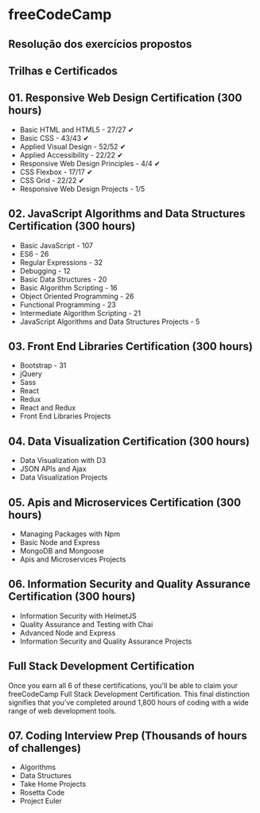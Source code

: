 # freeCodeCamp

## Resolução dos exercícios propostos

## **Trilhas e Certificados**

## 01. Responsive Web Design Certification (300 hours)

- Basic HTML and HTML5 - 27/27 ✔
- Basic CSS - 43/43 ✔
- Applied Visual Design - 52/52 ✔
- Applied Accessibility - 22/22 ✔
- Responsive Web Design Principles - 4/4 ✔
- CSS Flexbox - 17/17 ✔
- CSS Grid - 22/22 ✔
- Responsive Web Design Projects - 1/5

## 02. JavaScript Algorithms and Data Structures Certification (300 hours)

- Basic JavaScript - 107
- ES6 - 26
- Regular Expressions - 32
- Debugging - 12
- Basic Data Structures - 20
- Basic Algorithm Scripting - 16
- Object Oriented Programming - 26
- Functional Programming - 23
- Intermediate Algorithm Scripting - 21
- JavaScript Algorithms and Data Structures Projects - 5

## 03. Front End Libraries Certification (300 hours)

- Bootstrap - 31
- jQuery
- Sass
- React
- Redux
- React and Redux
- Front End Libraries Projects

## 04. Data Visualization Certification (300 hours)

- Data Visualization with D3
- JSON APIs and Ajax
- Data Visualization Projects

## 05. Apis and Microservices Certification (300 hours)

- Managing Packages with Npm
- Basic Node and Express
- MongoDB and Mongoose
- Apis and Microservices Projects

## 06. Information Security and Quality Assurance Certification (300 hours)

- Information Security with HelmetJS
- Quality Assurance and Testing with Chai
- Advanced Node and Express
- Information Security and Quality Assurance Projects

## Full Stack Development Certification

Once you earn all 6 of these certifications, you'll be able to claim your freeCodeCamp Full Stack Development Certification. This final distinction signifies that you’ve completed around 1,800 hours of coding with a wide range of web development tools.

## 07. Coding Interview Prep (Thousands of hours of challenges)

- Algorithms
- Data Structures
- Take Home Projects
- Rosetta Code
- Project Euler